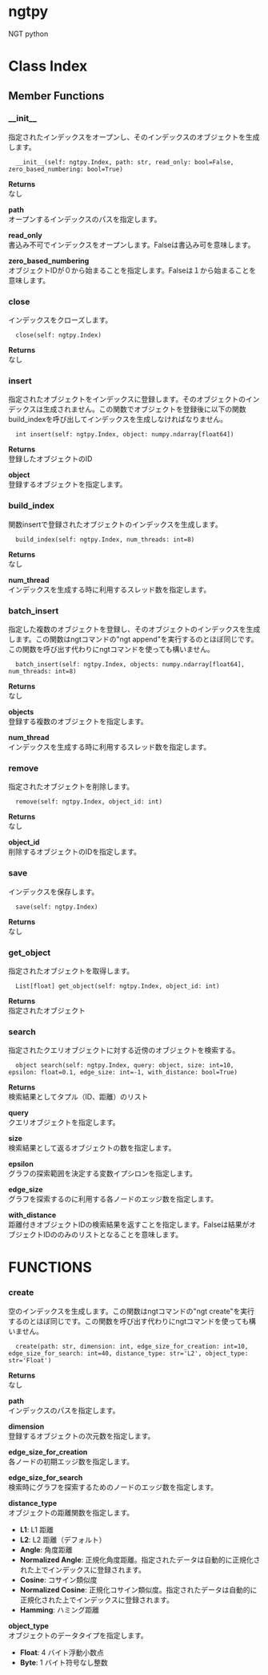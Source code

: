 ngtpy
=====

NGT python

Class Index
===========

## Member Functions

### \_\_init\_\_
指定されたインデックスをオープンし、そのインデックスのオブジェクトを生成します。

      __init__(self: ngtpy.Index, path: str, read_only: bool=False, zero_based_numbering: bool=True)

**Returns**  
なし

**path**   
オープンするインデックスのパスを指定します。

**read\_only**   
書込み不可でインデックスをオープンします。Falseは書込み可を意味します。

**zero\_based\_numbering**   
オブジェクトIDが０から始まることを指定します。Falseは１から始まることを意味します。

### close
インデックスをクローズします。

      close(self: ngtpy.Index)

**Returns**   
なし

### insert
指定されたオブジェクトをインデックスに登録します。そのオブジェクトのインデックスは生成されません。この関数でオブジェクトを登録後に以下の関数build_indexを呼び出してインデックスを生成しなければなりません。

      int insert(self: ngtpy.Index, object: numpy.ndarray[float64])

**Returns**   
登録したオブジェクトのID

**object**   
登録するオブジェクトを指定します。

### build_index
関数insertで登録されたオブジェクトのインデックスを生成します。

      build_index(self: ngtpy.Index, num_threads: int=8)

**Returns**   
なし

**num_thread**  
インデックスを生成する時に利用するスレッド数を指定します。

### batch_insert
指定した複数のオブジェクトを登録し、そのオブジェクトのインデックスを生成します。この関数はngtコマンドの"ngt append"を実行するのとほぼ同じです。この関数を呼び出す代わりにngtコマンドを使っても構いません。

      batch_insert(self: ngtpy.Index, objects: numpy.ndarray[float64], num_threads: int=8)

**Returns**  
なし

**objects**   
登録する複数のオブジェクトを指定します。

**num_thread**   
インデックスを生成する時に利用するスレッド数を指定します。


### remove
指定されたオブジェクトを削除します。

      remove(self: ngtpy.Index, object_id: int)

**Returns**  
なし

**object\_id**   
削除するオブジェクトのIDを指定します。

### save
インデックスを保存します。

      save(self: ngtpy.Index)

**Returns**  
なし

### get_object
指定されたオブジェクトを取得します。

      List[float] get_object(self: ngtpy.Index, object_id: int)

**Returns**   
指定されたオブジェクト

### search
指定されたクエリオブジェクトに対する近傍のオブジェクトを検索する。

      object search(self: ngtpy.Index, query: object, size: int=10, epsilon: float=0.1, edge_size: int=-1, with_distance: bool=True)

**Returns**   
検索結果としてタプル（ID、距離）のリスト

**query**   
クエリオブジェクトを指定します。

**size**   
検索結果として返るオブジェクトの数を指定します。

**epsilon**   
グラフの探索範囲を決定する変数イプシロンを指定します。

**edge\_size**   
グラフを探索するのに利用する各ノードのエッジ数を指定します。

**with\_distance**   
距離付きオブジェクトIDの検索結果を返すことを指定します。Falseは結果がオブジェクトIDののみのリストとなることを意味します。

FUNCTIONS
=========

### create
空のインデックスを生成します。この関数はngtコマンドの"ngt create"を実行するのとほぼ同じです。この関数を呼び出す代わりにngtコマンドを使っても構いません。

      create(path: str, dimension: int, edge_size_for_creation: int=10, edge_size_for_search: int=40, distance_type: str='L2', object_type: str='Float')

**Returns**   
なし

**path**   
インデックスのパスを指定します。

**dimension**  
登録するオブジェクトの次元数を指定します。

**edge\_size\_for\_creation**   
各ノードの初期エッジ数を指定します。

**edge\_size\_for\_search**   
検索時にグラフを探索するためのノードのエッジ数を指定します。

**distance\_type**   
オブジェクトの距離関数を指定します。
- __L1__: L1 距離
- __L2__: L2 距離（デフォルト）
- __Angle__: 角度距離
- __Normalized Angle__: 正規化角度距離。指定されたデータは自動的に正規化された上でインデックスに登録されます。
- __Cosine__: コサイン類似度
- __Normalized Cosine__: 正規化コサイン類似度。指定されたデータは自動的に正規化された上でインデックスに登録されます。
- __Hamming__: ハミング距離

**object\_type**  
オブジェクトのデータタイプを指定します。
- __Float__: 4 バイト浮動小数点
- __Byte__: 1 バイト符号なし整数

